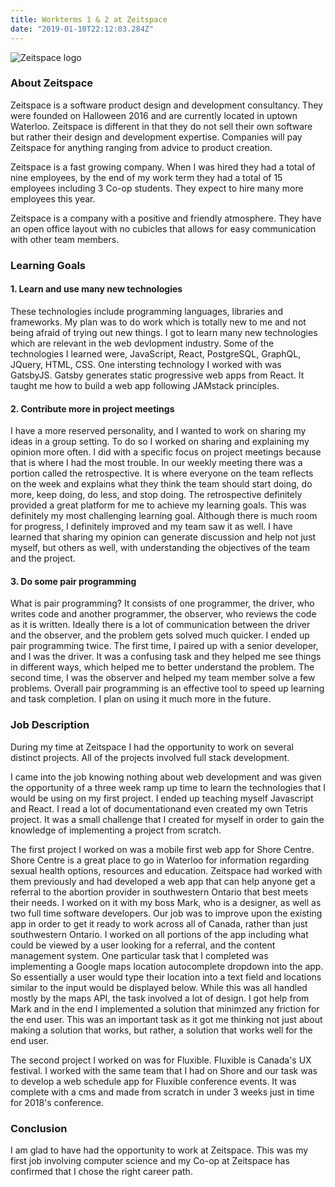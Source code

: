 ```yaml
---
title: Workterms 1 & 2 at Zeitspace
date: "2019-01-10T22:12:03.284Z"
---
```


![Zeitspace logo](/zeitspace_logo_blue.png)

### About Zeitspace

Zeitspace is a software product design and development consultancy. They were founded on Halloween 2016 and are currently located in uptown Waterloo. Zeitspace is different in that they do not sell their own software but rather their design and development expertise. Companies will pay Zeitspace for anything ranging from advice to product creation.

Zeitspace is a fast growing company. When I was hired they had a total of nine employees, by the end of my work term they had a total of 15 employees including 3 Co-op students. They expect to hire many more employees this year.

Zeitspace is a company with a positive and friendly atmosphere. They have an open office layout with no cubicles that allows for easy communication with other team members.

### Learning Goals

#### 1. Learn and use many new technologies
These technologies include programming languages, libraries and frameworks.
My plan was to do work which is totally new to me and not being afraid of trying out new things.
I got to learn many new technologies which are relevant in the web devlopment industry. Some of the technologies I learned were, JavaScript, React, PostgreSQL, GraphQL, JQuery, HTML, CSS. One intersting technology I worked with was GatsbyJS. Gatsby generates static progressive web apps from React. It taught me how to build a web app following JAMstack principles.

#### 2. Contribute more in project meetings
I have a more reserved personality, and I wanted to work on sharing my ideas in a group setting. To do so I worked on sharing and explaining my opinion more often. I did with a specific focus on project meetings because that is where I had the most trouble. In our weekly meeting there was a portion called the retrospective. It is where everyone on the team reflects on the week and explains what they think the team should start doing, do more, keep doing, do less, and stop doing. The retrospective definitely provided a great platform for me to achieve my learning goals. This was definitely my most challenging learning goal. Although there is much room for progress, I definitely improved and my team saw it as well. I have learned that sharing my opinion can generate discussion and help not just myself, but others as well, with understanding the objectives of the team and the project.

#### 3. Do some pair programming
What is pair programming? It consists of one programmer, the driver, who writes code and another programmer, the observer, who reviews the code as it is written. Ideally there is a lot of communication between the driver and the observer, and the problem gets solved much quicker.
I ended up pair programming twice. The first time, I paired up with a senior developer, and I was the driver. It was a confusing task and they helped me see things in different ways, which helped me to better understand the problem. The second time, I was the observer and helped my team member solve a few problems. Overall pair programming is an effective tool to speed up learning and task completion. I plan on using it much more in the future.

### Job Description

During my time at Zeitspace I had the opportunity to work on several distinct projects. All of the projects involved full stack development.

I came into the job knowing nothing about web development and was given the opportunity of a three week ramp up time to learn the technologies that I would be using on my first project. I ended up teaching myself Javascript and React. I read a lot of documentationand even created my own Tetris project. It was a small challenge that I created for myself in order to gain the knowledge of implementing a project from scratch.

The first project I worked on was a mobile first web app for Shore Centre. Shore Centre is a great place to go in Waterloo for information regarding sexual health options, resources and education. Zeitspace had worked with them previously and had developed a web app that can help anyone get a referral to the abortion provider in southwestern Ontario that best meets their needs. I worked on it with my boss Mark, who is a designer, as well as two full time software developers. Our job was to improve upon the existing app in order to get it ready to work across all of Canada, rather than just southwestern Ontario. I worked on all portions of the app including what could be viewed by a user looking for a referral, and the content management system. One particular task that I completed was implementing a Google maps location autocomplete dropdown into the app. So essentially a user would type their location into a text field and locations similar to the input would be displayed below. While this was all handled mostly by the maps API, the task involved a lot of design. I got help from Mark and in the end I implemented a solution that minimzed any friction for the end user. This was an important task as it got me thinking not just about making a solution that works, but rather, a solution that works well for the end user.

The second project I worked on was for Fluxible. Fluxible is Canada's UX festival. I worked with the same team that I had on Shore and our task was to develop a web schedule app for Fluxible conference events. It was complete with a cms and made from scratch in under 3 weeks just in time for 2018's conference.

### Conclusion

I am glad to have had the opportunity to work at Zeitspace. This was my first job involving computer science and my Co-op at Zeitspace has confirmed that I chose the right career path.
